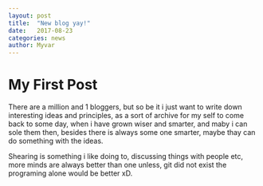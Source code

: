 ```yaml
---
layout: post
title:  "New blog yay!"
date:   2017-08-23
categories: news
author: Myvar
---
```

# My First Post
There are a million and 1 bloggers, but so be it i just want to write down interesting ideas and principles, as a sort of archive for my self to come back to some day, when i have grown wiser and smarter, and maby i can sole them then, besides there is always some one smarter, maybe thay can do something with the ideas.

Shearing is something i like doing to, discussing things with people etc, more minds are always better than one unless, git did not exist the programing alone would be better xD.